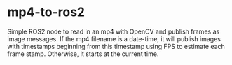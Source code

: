 # mp4-to-ros2

Simple ROS2 node to read in an mp4 with OpenCV and publish frames as image messages. If the mp4 filename is a date-time, it will publish images with timestamps beginning from this timestamp using FPS to estimate each frame stamp. Otherwise, it starts at the current time.